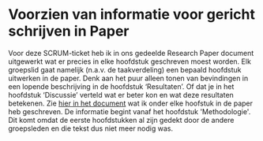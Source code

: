 # Voorzien van informatie voor gericht schrijven in Paper

Voor deze SCRUM-ticket heb ik in ons gedeelde Research Paper document uitgewerkt wat er precies in elke hoofdstuk geschreven moest worden. Elk groepslid gaat namelijk (n.a.v. de taakverdeling) een bepaald hoofdstuk uitwerken in de paper. Denk aan het puur alleen tonen van bevindingen in een lopende beschrijving in de hoofdstuk ‘Resultaten’. Of dat je in het hoofdstuk ‘Discussie’ verteld wat er beter kon en wat deze resultaten betekenen. Zie [hier in het document](https://github.com/akram090/Portfolio-Applied-Data-Science/blob/main/Tickets%20Scrumboard/Informatieve%20tekst%20hoofdstukken.md) wat ik onder elke hoofstuk in de paper heb geschreven. De informatie begint vanaf het hoofdstuk 'Methodologie'. Dit komt omdat de eerste hoofdstukken al zijn gedekt door de andere groepsleden en die tekst dus niet meer nodig was.
  
